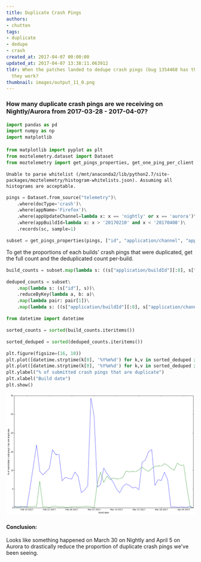 ```yaml
---
title: Duplicate Crash Pings
authors:
- chutten
tags:
- duplicate
- dedupe
- crash
created_at: 2017-04-07 00:00:00
updated_at: 2017-04-07 13:38:11.063912
tldr: When the patches landed to dedupe crash pings (bug 1354468 has the list), did
  they work?
thumbnail: images/output_11_0.png
---
```

### How many duplicate crash pings are we receiving on Nightly/Aurora from 2017-03-28 - 2017-04-07?


```python
import pandas as pd
import numpy as np
import matplotlib

from matplotlib import pyplot as plt
from moztelemetry.dataset import Dataset
from moztelemetry import get_pings_properties, get_one_ping_per_client
```
    Unable to parse whitelist (/mnt/anaconda2/lib/python2.7/site-packages/moztelemetry/histogram-whitelists.json). Assuming all histograms are acceptable.



```python
pings = Dataset.from_source("telemetry")\
    .where(docType='crash')\
    .where(appName='Firefox')\
    .where(appUpdateChannel=lambda x: x == 'nightly' or x == 'aurora')\
    .where(appBuildId=lambda x: x > '20170210' and x < '20170408')\
    .records(sc, sample=1)
```

```python
subset = get_pings_properties(pings, ["id", "application/channel", "application/buildId"])
```
To get the proportions of each builds' crash pings that were duplicated, get the full count and the deduplicated count per-build.


```python
build_counts = subset.map(lambda s: ((s["application/buildId"][:8], s["application/channel"]), 1)).countByKey()
```

```python
deduped_counts = subset\
    .map(lambda s: (s["id"], s))\
    .reduceByKey(lambda a, b: a)\
    .map(lambda pair: pair[1])\
    .map(lambda s: ((s["application/buildId"][:8], s["application/channel"]), 1)).countByKey()
```

```python
from datetime import datetime
```

```python
sorted_counts = sorted(build_counts.iteritems())
```

```python
sorted_deduped = sorted(deduped_counts.iteritems())
```

```python
plt.figure(figsize=(16, 10))
plt.plot([datetime.strptime(k[0], '%Y%m%d') for k,v in sorted_deduped if k[1] == 'nightly'], [100.0 * (build_counts[k] - v) / build_counts[k] for k,v in sorted_deduped if k[1] == 'nightly'])
plt.plot([datetime.strptime(k[0], '%Y%m%d') for k,v in sorted_deduped if k[1] == 'aurora'], [100.0 * (build_counts[k] - v) / build_counts[k] for k,v in sorted_deduped if k[1] == 'aurora'])
plt.ylabel("% of submitted crash pings that are duplicate")
plt.xlabel("Build date")
plt.show()
```


![png](images/output_11_0.png)


#### Conclusion:

Looks like something happened on March 30 on Nightly and April 5 on Aurora to drastically reduce the proportion of duplicate crash pings we've been seeing.

